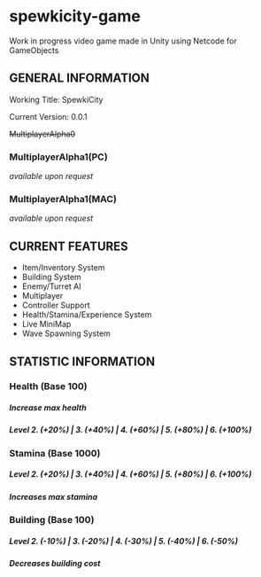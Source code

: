 # spewkicity-game
Work in progress video game made in Unity using Netcode for GameObjects

<b><h2>GENERAL INFORMATION</h2></b>

Working Title: SpewkiCity

Current Version: 0.0.1

~~MultiplayerAlpha0~~

<b><h3>MultiplayerAlpha1(PC)</h3></b>

*available upon request*

<b><h3>MultiplayerAlpha1(MAC)</h3></b>

*available upon request*

<b><h2>CURRENT FEATURES</h2></b>

- Item/Inventory System
- Building System
- Enemy/Turret AI
- Multiplayer
- Controller Support
- Health/Stamina/Experience System
- Live MiniMap
- Wave Spawning System

<b><h2>STATISTIC INFORMATION</h2></b>

<b><h3>Health (Base 100)</h3></b>

<b><h5>Increase max health</h5></b>

<b><h5>Level 2. (+20%)  |  3. (+40%)  |  4. (+60%)  |  5. (+80%)  |  6. (+100%)</h5></b>

<b><h3>Stamina (Base 1000)</h3></b>

<b><h5>Level 2. (+20%)  |  3. (+40%)  |  4. (+60%)  |  5. (+80%)  |  6. (+100%)</h5></b>

<b><h5>Increases max stamina</h5></b>

<b><h3>Building (Base 100)</h3></b>

<b><h5>Level 2. (-10%)  |  3. (-20%)  |  4. (-30%)  |  5. (-40%)  |  6. (-50%)</h5></b>

<b><h5>Decreases building cost</h5></b>
